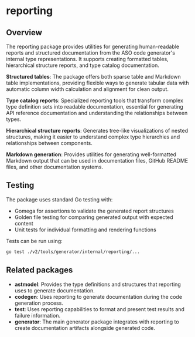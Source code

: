 # reporting

## Overview

The reporting package provides utilities for generating human-readable reports and structured documentation from the ASO code generator's internal type representations. It supports creating formatted tables, hierarchical structure reports, and type catalog documentation.

**Structured tables**: The package offers both sparse table and Markdown table implementations, providing flexible ways to generate tabular data with automatic column width calculation and alignment for clean output.

**Type catalog reports**: Specialized reporting tools that transform complex type definition sets into readable documentation, essential for generating API reference documentation and understanding the relationships between types.

**Hierarchical structure reports**: Generates tree-like visualizations of nested structures, making it easier to understand complex type hierarchies and relationships between components.

**Markdown generation**: Provides utilities for generating well-formatted Markdown output that can be used in documentation files, GitHub README files, and other documentation systems.

## Testing

The package uses standard Go testing with:

* Gomega for assertions to validate the generated report structures
* Golden file testing for comparing generated output with expected content
* Unit tests for individual formatting and rendering functions

Tests can be run using:

```bash
go test ./v2/tools/generator/internal/reporting/...
```

## Related packages

* **astmodel**: Provides the type definitions and structures that reporting uses to generate documentation.
* **codegen**: Uses reporting to generate documentation during the code generation process.
* **test**: Uses reporting capabilities to format and present test results and failure information.
* **generator**: The main generator package integrates with reporting to create documentation artifacts alongside generated code.
